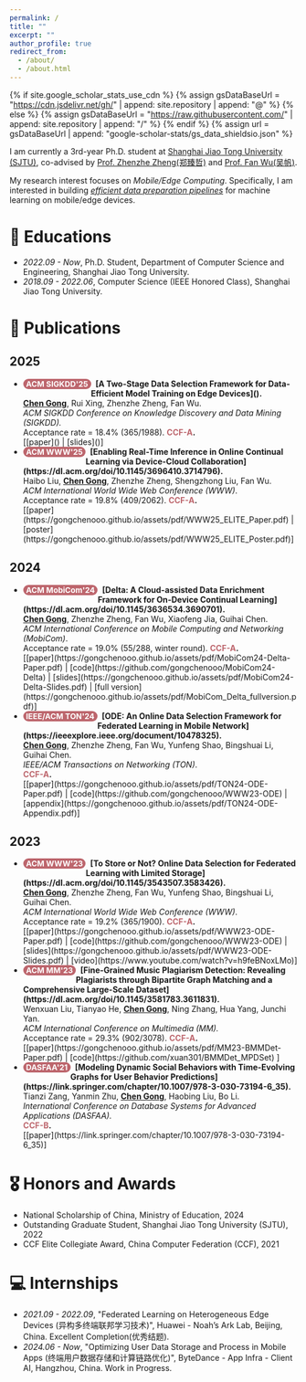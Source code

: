 ```yaml
---
permalink: /
title: ""
excerpt: ""
author_profile: true
redirect_from: 
  - /about/
  - /about.html
---
```


<style>
.pubtitle{
    background: #BD666D;
    color: white;
    font-size: 13.5px;
    padding: 1px 5px 1px 5px;
    border-radius: 10px;
    float: left;
    font-weight: bold;
}
.font-bold{
    font-weight:bold;
}
</style>


{% if site.google_scholar_stats_use_cdn %}
{% assign gsDataBaseUrl = "https://cdn.jsdelivr.net/gh/" | append: site.repository | append: "@" %}
{% else %}
{% assign gsDataBaseUrl = "https://raw.githubusercontent.com/" | append: site.repository | append: "/" %}
{% endif %}
{% assign url = gsDataBaseUrl | append: "google-scholar-stats/gs_data_shieldsio.json" %}

<span class='anchor' id='about-me'></span>

I am currently a 3rd-year Ph.D. student at [Shanghai Jiao Tong University (SJTU)](https://en.sjtu.edu.cn/), co-advised by [Prof. Zhenzhe Zheng(郑臻哲)](https://zhengzhenzhe220.github.io/) and [Prof. Fan Wu(吴帆)](https://www.cs.sjtu.edu.cn/~fwu/). 

My research interest focuses on *Mobile/Edge Computing*. Specifically, I am interested in building *<u>efficient data preparation pipelines</u>* for machine learning on mobile/edge devices.

# 📖 Educations
- *2022.09 - Now*, Ph.D. Student, Department of Computer Science and Engineering, Shanghai Jiao Tong University. 
- *2018.09 - 2022.06*, Computer Science (IEEE Honored Class), Shanghai Jiao Tong University. 

<span class='anchor' id='publications'></span>

# 📝 Publications 

## 2025

- <div class="pubtitle">ACM SIGKDD'25</div> &nbsp; <b>[A Two-Stage Data Selection Framework for Data-Efficient Model Training on Edge Devices]().</b> <br /> <u><b>Chen Gong</b></u>, Rui Xing, Zhenzhe Zheng, Fan Wu. <br /> <i>ACM SIGKDD Conference on Knowledge Discovery and Data Mining (SIGKDD).</i> <br />Acceptance rate = 18.4% (365/1988). <b><font color="#BD666D">CCF-A</font>.</b> <br /> [[paper]() | [slides]()]

- <div class="pubtitle">ACM WWW'25</div> &nbsp; <b>[Enabling Real-Time Inference in Online Continual Learning via Device-Cloud Collaboration](https://dl.acm.org/doi/10.1145/3696410.3714796).</b> <br /> Haibo Liu, <u><b>Chen Gong</b></u>, Zhenzhe Zheng, Shengzhong Liu, Fan Wu. <br /> <i>ACM International World Wide Web Conference (WWW)</i>. <br />Acceptance rate = 19.8% (409/2062). <b><font color="#BD666D">CCF-A</font>.</b> <br /> [[paper](https://gongchenooo.github.io/assets/pdf/WWW25_ELITE_Paper.pdf) | [poster](https://gongchenooo.github.io/assets/pdf/WWW25_ELITE_Poster.pdf)]

## 2024
- <div class="pubtitle">ACM MobiCom'24</div> &nbsp; <b>[Delta: A Cloud-assisted Data Enrichment Framework for On-Device Continual Learning](https://dl.acm.org/doi/10.1145/3636534.3690701).</b> <br /> <u><b>Chen Gong</b></u>, Zhenzhe Zheng, Fan Wu, Xiaofeng Jia, Guihai Chen. <br /> <i>ACM International Conference on Mobile Computing and Networking (MobiCom)</i>. <br />Acceptance rate = 19.0% (55/288, winter round). <b><font color="#BD666D">CCF-A</font>.</b> <br /> [[paper](https://gongchenooo.github.io/assets/pdf/MobiCom24-Delta-Paper.pdf) | [code](https://github.com/gongchenooo/MobiCom24-Delta) | [slides](https://gongchenooo.github.io/assets/pdf/MobiCom24-Delta-Slides.pdf) | [full version](https://gongchenooo.github.io/assets/pdf/MobiCom_Delta_fullversion.pdf)]

- <div class="pubtitle">IEEE/ACM TON'24</div> &nbsp; <b>[ODE: An Online Data Selection Framework for Federated Learning in Mobile Network](https://ieeexplore.ieee.org/document/10478325).</b> <br /> <u><b>Chen Gong</b></u>, Zhenzhe Zheng, Fan Wu, Yunfeng Shao, Bingshuai Li, Guihai Chen. <br /> <i>IEEE/ACM Transactions on Networking (TON)</i>. <br /><b><font color="#BD666D">CCF-A</font>.</b> <br /> [[paper](https://gongchenooo.github.io/assets/pdf/TON24-ODE-Paper.pdf) | [code](https://github.com/gongchenooo/WWW23-ODE) | [appendix](https://gongchenooo.github.io/assets/pdf/TON24-ODE-Appendix.pdf)]

## 2023
- <div class="pubtitle">ACM WWW'23</div> &nbsp; <b>[To Store or Not? Online Data Selection for Federated Learning with Limited Storage](https://dl.acm.org/doi/10.1145/3543507.3583426).</b> <br /> <u><b>Chen Gong</b></u>, Zhenzhe Zheng, Fan Wu, Yunfeng Shao, Bingshuai Li, Guihai Chen. <br /> <i>ACM International World Wide Web Conference (WWW)</i>. <br />Acceptance rate = 19.2% (365/1900). <b><font color="#BD666D">CCF-A</font>.</b> <br /> [[paper](https://gongchenooo.github.io/assets/pdf/WWW23-ODE-Paper.pdf) | [code](https://github.com/gongchenooo/WWW23-ODE) | [slides](https://gongchenooo.github.io/assets/pdf/WWW23-ODE-Slides.pdf) | [video](https://www.youtube.com/watch?v=h9feBNoxLMo)]

- <div class="pubtitle">ACM MM'23</div> &nbsp; <b>[Fine-Grained Music Plagiarism Detection: Revealing Plagiarists through Bipartite Graph Matching and a Comprehensive Large-Scale Dataset](https://dl.acm.org/doi/10.1145/3581783.3611831).</b> <br /> Wenxuan Liu, Tianyao He, <u><b>Chen Gong</b></u>, Ning Zhang, Hua Yang, Junchi Yan. <br /> <i>ACM International Conference on Multimedia (MM).</i> <br />Acceptance rate = 29.3% (902/3078). <b><font color="#BD666D">CCF-A</font>.</b> <br /> [[paper](https://gongchenooo.github.io/assets/pdf/MM23-BMMDet-Paper.pdf) | [code](https://github.com/xuan301/BMMDet_MPDSet) ]

- <div class="pubtitle">DASFAA'21</div> &nbsp; <b>[Modeling Dynamic Social Behaviors with Time-Evolving Graphs for User Behavior Predictions](https://link.springer.com/chapter/10.1007/978-3-030-73194-6_35).</b> <br /> Tianzi Zang, Yanmin Zhu, <u><b>Chen Gong</b></u>, Haobing Liu, Bo Li. <br /> <i>International Conference on Database Systems for Advanced Applications (DASFAA).</i> <br /><b><font color="#BD666D">CCF-B</font>.</b> <br /> [[paper](https://link.springer.com/chapter/10.1007/978-3-030-73194-6_35)] 

# 🎖 Honors and Awards
- National Scholarship of China, Ministry of Education, 2024
- Outstanding Graduate Student, Shanghai Jiao Tong University (SJTU), 2022
- CCF Elite Collegiate Award, China Computer Federation (CCF), 2021

# 💻 Internships
- *2021.09 - 2022.09*, "Federated Learning on Heterogeneous Edge Devices (异构多终端联邦学习技术)", Huawei - Noah’s Ark Lab, Beijing, China. Excellent Completion(优秀结题).
- *2024.06 - Now*, "Optimizing User Data Storage and Process in Mobile Apps (终端用户数据存储和计算链路优化)", ByteDance - App Infra - Client AI, Hangzhou, China. Work in Progress.

